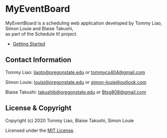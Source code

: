 # MyEventBoard

MyEventBoard is a scheduling web application developed by Tommy Liao, Simon Louie and Blaise Takushi,  
as part of the Schedule It! project.

- [Getting Started](docs/GETTING_STARTED.md)

## Contact Information

Tommy Liao: liaoto@oregonstate.edu or tommycs404@gmail.com

Simon Louie: louisi@oregonstate.edu or simon-louie@outlook.com

Blaise Takushi: takushib@oregonstate.edu or Btsg808@gmail.com

## License & Copyright

Copyright (c) 2020 Tommy Liao, Blaise Takushi, Simon Louie

Licensed under the [MIT License](LICENSE).
